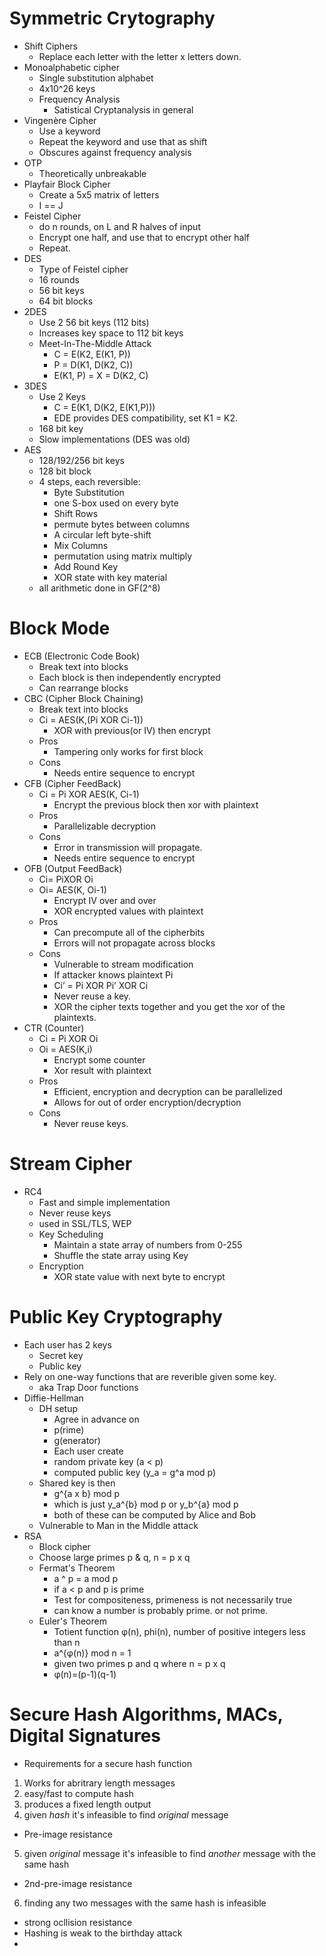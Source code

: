 # Symmetric Crytography
- Shift Ciphers
  - Replace each letter with the letter x letters down.
- Monoalphabetic cipher
  - Single substitution alphabet
  - 4x10^26 keys
  - Frequency Analysis
    - Satistical Cryptanalysis in general
- Vingenère Cipher
  - Use a keyword
  - Repeat the keyword and use that as shift
  - Obscures against frequency analysis
- OTP
  - Theoretically unbreakable
- Playfair Block Cipher
  - Create a 5x5 matrix of letters
  - I == J
- Feistel Cipher
  - do n rounds, on L and R halves of input
  - Encrypt one half, and use that to encrypt other half
  - Repeat.
- DES
  - Type of Feistel cipher
  - 16 rounds
  - 56 bit keys
  - 64 bit blocks
- 2DES
  - Use 2 56 bit keys (112 bits)
  - Increases key space to 112 bit keys
  - Meet-In-The-Middle Attack
    - C = E(K2, E(K1, P))
    - P = D(K1, D(K2, C))
    - E(K1, P) = X = D(K2, C)
- 3DES
  - Use 2 Keys
    - C = E(K1, D(K2, E(K1,P)))
    - EDE provides DES compatibility, set K1 = K2.
  - 168 bit key
  - Slow implementations (DES was old)
- AES
  - 128/192/256 bit keys
  - 128 bit block
  - 4 steps, each reversible:
    - Byte Substitution
    - one S-box used on every byte
    - Shift Rows
    - permute bytes between columns
    - A circular left byte-shift
    - Mix Columns
    - permutation using matrix multiply
    - Add Round Key
    - XOR state with key material
  - all arithmetic done in GF(2^8)
# Block Mode
- ECB (Electronic Code Book)
  - Break text into blocks
  - Each block is then independently encrypted
  - Can rearrange blocks
- CBC (Cipher Block Chaining)
  - Break text into blocks
  - Ci = AES(K,(Pi XOR Ci-1))
    - XOR with previous(or IV) then encrypt
  - Pros
    - Tampering only works for first block
  - Cons
    - Needs entire sequence to encrypt
- CFB (Cipher FeedBack)
  - Ci = Pi XOR AES(K, Ci-1)
    - Encrypt the previous block then xor with plaintext
  - Pros
    - Parallelizable decryption
  - Cons
    - Error in transmission will propagate.
    - Needs entire sequence to encrypt
- OFB (Output FeedBack)
  - Ci= PiXOR Oi
  - Oi= AES(K, Oi-1)
    - Encrypt IV over and over
    - XOR encrypted values with plaintext
  - Pros
    - Can precompute all of the cipherbits
    - Errors will not propagate across blocks
  - Cons
    - Vulnerable to stream modification
    - If attacker knows plaintext Pi
    - Ci’ = Pi XOR Pi’ XOR Ci  
    - Never reuse a key.
    - XOR the cipher texts together and you get the xor of the
      plaintexts.
- CTR (Counter)
  - Ci = Pi XOR Oi
  - Oi = AES(K,i)
    - Encrypt some counter
    - Xor result with plaintext
  - Pros
    - Efficient, encryption and decryption can be parallelized
    - Allows for out of order encryption/decryption
  - Cons
    - Never reuse keys.
# Stream Cipher
- RC4
  - Fast and simple implementation
  - Never reuse keys
  - used in SSL/TLS, WEP
  - Key Scheduling
    - Maintain a state array of numbers from 0-255
    - Shuffle the state array using Key
  - Encryption
    - XOR state value with next byte to encrypt
# Public Key Cryptography
- Each user has 2 keys
  - Secret key
  - Public key
- Rely on one-way functions that are reverible given some key.
  - aka Trap Door functions
- Diffie-Hellman
  - DH setup
    - Agree in advance on
    - p(rime)
    - g(enerator)
    - Each user create
    - random private key (a < p)
    - computed public key (y_a = g^a mod p)
  - Shared key is then
    - g^{a x b} mod p
    - which is just y_a^{b} mod p or y_b^{a} mod p
    - both of these can be computed by Alice and Bob
  - Vulnerable to Man in the Middle attack
- RSA
  - Block cipher
  - Choose large primes p & q, n = p x q
  - Fermat's Theorem
    - a ^ p = a mod p
    - if a < p and p is prime
    - Test for compositeness, primeness is not necessarily true
    - can know a number is probably prime. or not prime.
  - Euler's Theorem
    - Totient function φ(n), phi(n), number of positive integers less than n
    - a^{φ(n)} mod n = 1
    - given two primes p and q where n = p x q
    - φ(n)=(p-1)(q-1) 
# Secure Hash Algorithms, MACs, Digital Signatures
- Requirements for a secure hash function
 1. Works for abritrary length messages
 2. easy/fast to compute hash
 3. produces a fixed length output
 4. given *hash* it's infeasible to find *original* message
   - Pre-image resistance
 5. given *original* message it's infeasible to find *another* message with the
 same hash
   - 2nd-pre-image resistance
 6. finding any two messages with the same hash is infeasible
   - strong ocllision resistance
- Hashing is weak to the birthday attack
 - 
